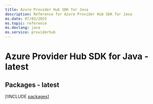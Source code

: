```yaml
---
title: Azure Provider Hub SDK for Java
description: Reference for Azure Provider Hub SDK for Java
ms.date: 07/03/2025
ms.topic: reference
ms.devlang: java
ms.service: providerhub
---
```

# Azure Provider Hub SDK for Java - latest
## Packages - latest
[!INCLUDE [packages](provider-hub-index.md)]